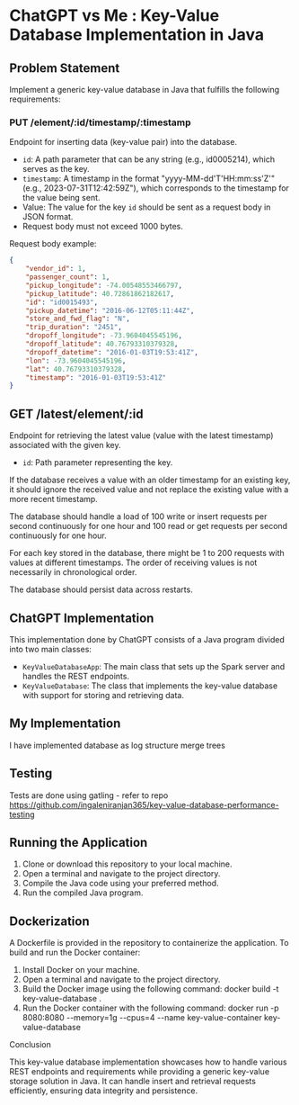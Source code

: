 # ChatGPT vs Me : Key-Value Database Implementation in Java

## Problem Statement

Implement a generic key-value database in Java that fulfills the following requirements:

### PUT /element/:id/timestamp/:timestamp

Endpoint for inserting data (key-value pair) into the database.

- `id`: A path parameter that can be any string (e.g., id0005214), which serves as the key.
- `timestamp`: A timestamp in the format "yyyy-MM-dd'T'HH:mm:ss'Z'" (e.g., 2023-07-31T12:42:59Z"), which corresponds to the timestamp for the value being sent.
- Value: The value for the key `id` should be sent as a request body in JSON format.
- Request body must not exceed 1000 bytes.

Request body example:
```json
{
	"vendor_id": 1,
	"passenger_count": 1,
	"pickup_longitude": -74.00548553466797,
	"pickup_latitude": 40.72861862182617,
	"id": "id0015493",
	"pickup_datetime": "2016-06-12T05:11:44Z",
	"store_and_fwd_flag": "N",
	"trip_duration": "2451",
	"dropoff_longitude": -73.9604045545196,
	"dropoff_latitude": 40.76793310379328,
	"dropoff_datetime": "2016-01-03T19:53:41Z",
	"lon": -73.9604045545196,
	"lat": 40.76793310379328,
	"timestamp": "2016-01-03T19:53:41Z"
}
```

## GET /latest/element/:id

Endpoint for retrieving the latest value (value with the latest timestamp) associated with the given key.

- `id`: Path parameter representing the key.

If the database receives a value with an older timestamp for an existing key, it should ignore the received value and not replace the existing value with a more recent timestamp.

The database should handle a load of 100 write or insert requests per second continuously for one hour and 100 read or get requests per second continuously for one hour.

For each key stored in the database, there might be 1 to 200 requests with values at different timestamps. The order of receiving values is not necessarily in chronological order.

The database should persist data across restarts.

## ChatGPT Implementation

This implementation done by ChatGPT consists of a Java program divided into two main classes:

- `KeyValueDatabaseApp`: The main class that sets up the Spark server and handles the REST endpoints.
- `KeyValueDatabase`: The class that implements the key-value database with support for storing and retrieving data.

## My Implementation

I have implemented database as log structure merge trees

## Testing 

Tests are done using gatling - refer to repo https://github.com/ingaleniranjan365/key-value-database-performance-testing

## Running the Application

1. Clone or download this repository to your local machine.
2. Open a terminal and navigate to the project directory.
3. Compile the Java code using your preferred method.
4. Run the compiled Java program.

## Dockerization

A Dockerfile is provided in the repository to containerize the application. To build and run the Docker container:

1. Install Docker on your machine.
2. Open a terminal and navigate to the project directory.
3. Build the Docker image using the following command: docker build -t key-value-database .
4. Run the Docker container with the following command: docker run -p 8080:8080 --memory=1g --cpus=4 --name key-value-container key-value-database

Conclusion

This key-value database implementation showcases how to handle various REST endpoints and requirements while providing a generic key-value storage solution in Java. It can handle insert and retrieval requests efficiently, ensuring data integrity and persistence.
